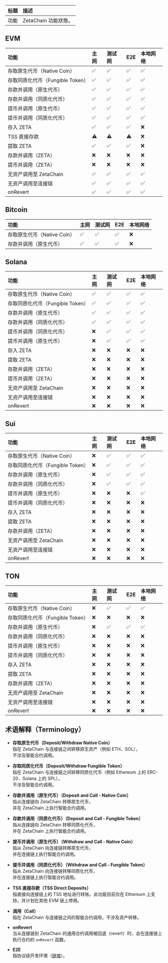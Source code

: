 |标题|描述|
|:-|:-|
|功能|ZetaChain 功能狀態。|

## EVM

| 功能                      | 主网 | 测试网 | E2E | 本地网络 |
| :---------------------- | :- | :-- | :-- | :--- |
| 存取原生代币（Native Coin）     | ✅  | ✅   | ✅   | ✅    |
| 存取同质化代币（Fungible Token） | ✅  | ✅   | ✅   | ✅    |
| 存款并调用（原生代币）             | ✅  | ✅   | ✅   | ✅    |
| 存款并调用（同质化代币）            | ✅  | ✅   | ✅   | ✅    |
| 提币并调用（原生代币）             | ✅  | ✅   | ✅   | ✅    |
| 提币并调用（同质化代币）            | ✅  | ✅   | ✅   | ✅    |
| 存入 ZETA                 | ✅  | ✅   | ✅   | ❌    |
| TSS 直接存款                | ⚠️ | ⚠️  | ⚠️  | ❌    |
| 提取 ZETA                 | ✅  | ✅   | ✅   | ❌    |
| 存款并调用（ZETA）             | ❌  | ❌   | ❌   | ❌    |
| 提币并调用（ZETA）             | ❌  | ❌   | ❌   | ❌    |
| 无资产调用至 ZetaChain        | ✅  | ✅   | ✅   | ✅    |
| 无资产调用至连接链               | ✅  | ✅   | ✅   | ✅    |
| onRevert                | ✅  | ✅   | ✅   | ✅    |

## Bitcoin

| 功能                  | 主网 | 测试网 | E2E | 本地网络 |
| :------------------ | :- | :-- | :-- | :--- |
| 存取原生代币（Native Coin） | ✅  | ✅   | ✅   | ❌    |
| 存款并调用（原生代币）         | ✅  | ✅   | ✅   | ❌    |

## Solana

| 功能                      | 主网 | 测试网 | E2E | 本地网络 |
| :---------------------- | :- | :-- | :-- | :--- |
| 存取原生代币（Native Coin）     | ✅  | ✅   | ✅   | ✅    |
| 存取同质化代币（Fungible Token） | ✅  | ✅   | ✅   | ✅    |
| 存款并调用（原生代币）             | ✅  | ✅   | ✅   | ✅    |
| 存款并调用（同质化代币）            | ✅  | ✅   | ✅   | ✅    |
| 提币并调用（同质化代币）            | ❌  | ✅   | ✅   | ✅    |
| 提币并调用（原生代币）             | ❌  | ✅   | ✅   | ✅    |
| 存入 ZETA                 | ❌  | ❌   | ❌   | ❌    |
| 提取 ZETA                 | ❌  | ❌   | ❌   | ❌    |
| 存款并调用（ZETA）             | ❌  | ❌   | ❌   | ❌    |
| 提币并调用（ZETA）             | ❌  | ❌   | ❌   | ❌    |
| 无资产调用至 ZetaChain        | ❌  | ❌   | ❌   | ❌    |
| 无资产调用至连接链               | ❌  | ❌   | ❌   | ❌    |
| onRevert                | ❌  | ❌   | ❌   | ❌    |

## Sui

| 功能                      | 主网 | 测试网 | E2E | 本地网络 |
| :---------------------- | :- | :-- | :-- | :--- |
| 存取原生代币（Native Coin）     | ❌  | ✅   | ✅   | ✅    |
| 存取同质化代币（Fungible Token） | ❌  | ✅   | ✅   | ✅    |
| 存款并调用（原生代币）             | ❌  | ✅   | ✅   | ✅    |
| 存款并调用（同质化代币）            | ❌  | ✅   | ✅   | ✅    |
| 提币并调用（原生代币）             | ❌  | ❌   | ❌   | ✅    |
| 提币并调用（同质化代币）            | ❌  | ❌   | ❌   | ❌    |
| 存入 ZETA                 | ❌  | ❌   | ❌   | ❌    |
| 提取 ZETA                 | ❌  | ❌   | ❌   | ❌    |
| 存款并调用（ZETA）             | ❌  | ❌   | ❌   | ❌    |
| 无资产调用至 ZetaChain        | ❌  | ❌   | ❌   | ❌    |
| 无资产调用至连接链               | ❌  | ❌   | ❌   | ❌    |
| onRevert                | ❌  | ❌   | ❌   | ❌    |

## TON

| 功能                      | 主网 | 测试网 | E2E | 本地网络 |
| :---------------------- | :- | :-- | :-- | :--- |
| 存取原生代币（Native Coin）     | ❌  | ✅   | ✅   | ✅    |
| 存取同质化代币（Fungible Token） | ❌  | ❌   | ❌   | ❌    |
| 存款并调用（原生代币）             | ❌  | ✅   | ✅   | ✅    |
| 存款并调用（同质化代币）            | ❌  | ❌   | ❌   | ❌    |
| 提币并调用（原生代币）             | ❌  | ❌   | ❌   | ❌    |
| 提币并调用（同质化代币）            | ❌  | ❌   | ❌   | ❌    |
| 存入 ZETA                 | ❌  | ❌   | ❌   | ❌    |
| 提取 ZETA                 | ❌  | ❌   | ❌   | ❌    |
| 存款并调用（ZETA）             | ❌  | ❌   | ❌   | ❌    |
| 无资产调用至 ZetaChain        | ❌  | ❌   | ❌   | ❌    |
| 无资产调用至连接链               | ❌  | ❌   | ❌   | ❌    |
| onRevert                | ❌  | ❌   | ❌   | ❌    |

## 术语解释（Terminology）

- **存取原生代币（Deposit/Withdraw Native Coin）**  
  指在 ZetaChain 与连接链之间转移原生资产（例如 ETH、SOL），  
  不涉及智能合约调用。

- **存取同质化代币（Deposit/Withdraw Fungible Token）**  
  指在 ZetaChain 与连接链之间转移同质化代币（例如 Ethereum 上的 ERC-20、Solana 上的 SPL），  
  不涉及智能合约调用。

- **存款并调用（原生代币）（Deposit and Call - Native Coin）**  
  指从连接链向 ZetaChain 转移原生代币，  
  并在 ZetaChain 上执行智能合约调用。

- **存款并调用（同质化代币）（Deposit and Call - Fungible Token）**  
  指从连接链向 ZetaChain 转移同质化代币，  
  并在 ZetaChain 上执行智能合约调用。

- **提币并调用（原生代币）（Withdraw and Call - Native Coin）**  
  指从 ZetaChain 向连接链转移原生代币，  
  并在连接链上执行智能合约调用。

- **提币并调用（同质化代币）（Withdraw and Call - Fungible Token）**  
  指从 ZetaChain 向连接链转移同质化代币，  
  并在连接链上执行智能合约调用。

- **TSS 直接存款（TSS Direct Deposits）**  
  指直接向连接链上的 TSS 地址进行转账。此功能目前仅在 Ethereum 上支持，并计划在其他 EVM 链上停用。

- **调用（Call）**  
  指在 ZetaChain 与连接链之间的智能合约调用，不涉及资产转移。

- **onRevert**  
  当从连接链到 ZetaChain 的通用合约调用被回退（revert）时，会在连接链上执行合约的 `onRevert` 函数。

- **E2E**  
  指协议级开发环境（[链接](https://github.com/zeta-chain/node/tree/develop/contrib/localnet)）。

